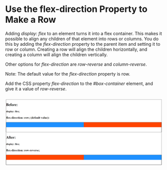 ﻿# Use the flex-direction Property to Make a Row

Adding *display: flex* to an element turns it into a flex container. 
This makes it possible to align any children of that 
element into rows or columns. You do this by adding the *flex-direction*
property to the parent item and setting it to row or column. 
Creating a row will align the children horizontally, 
and creating a column will align the children vertically.

Other options for *flex-direction* are *row-reverse* and *column-reverse*.

Note: The default value for the *flex-direction* property is row.

Add the CSS property *flex-direction* 
to the *#box-container* element, 
and give it a value of *row-reverse*.

### ![Before and After](https://github.com/AndriiKot/CSS__Flexbox__FreeCodeCamp/blob/main/__03__Use_the_flex-direction_Property_to_Make_a_Row/imgs/before_and_after.png)

